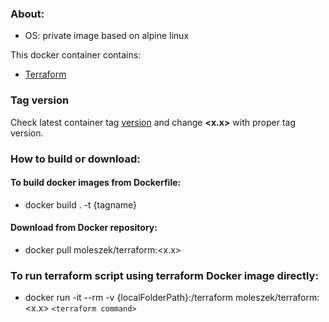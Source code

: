 ### About:
* OS: private image based on alpine linux

This docker container contains:
* [Terraform](https://www.terraform.io/)

### Tag version
Check latest container tag [version](https://hub.docker.com/r/moleszek/terraform/tags?page=1&ordering=last_updated) and change **<x.x>** with proper tag version.

### How to build or download:
#### To build docker images from Dockerfile:
* docker build . -t {tagname}

#### Download from Docker repository:
* docker pull moleszek/terraform:<x.x>

### To run terraform script using terraform Docker image directly:
* docker run -it --rm -v {localFolderPath}:/terraform moleszek/terraform:<x.x> `<terraform command>`
